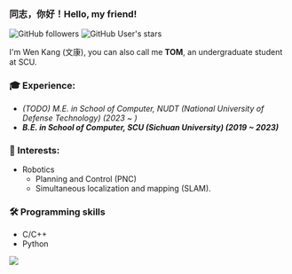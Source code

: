 ### 同志，你好！Hello, my friend!


![GitHub followers](https://img.shields.io/github/followers/TomwKang?logo=Github) ![GitHub User's stars](https://img.shields.io/github/stars/TomwKang?affiliations=OWNER%2CCOLLABORATOR&label=all%20stars&logo=Github)

I'm Wen Kang (文康), you can also call me **TOM**, an undergraduate student at SCU.

### 🎓 Experience:
- *(TODO) M.E. in School of Computer, NUDT (National University of Defense Technology) (2023 ~ )*
- ***B.E. in School of Computer, SCU (Sichuan University) (2019 ~ 2023)***

### 🔭 Interests:
- Robotics
    - Planning and Control (PNC)
    - Simultaneous localization and mapping (SLAM).

### 🛠️ Programming skills
* C/C++
* Python


<a href="https://github.com/TomwKang"><img align='center' src="https://github-readme-stats.vercel.app/api?username=TomwKang&show_icons=true"></a>
